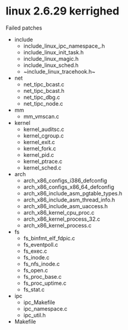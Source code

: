 linux 2.6.29 kerrighed
======================


Failed patches
* include
    * include_linux_ipc_namespace_.h
    * include_linux_init_task.h
    * include_linux_magic.h
    * include_linux_sched.h
    * ~include_linux_tracehook.h~
* net
    * net_tipc_bcast.c
    * net_tipc_bcast.h
    * net_tipc_dbg.c
    * net_tipc_node.c
* mm
    * mm_vmscan.c
* kernel
    * kernel_auditsc.c
    * kernel_cgroup.c
    * kernel_exit.c
    * kernel_fork.c
    * kernel_pid.c
    * kernel_ptrace.c
    * kernel_sched.c
* arch
    * arch_x86_configs_i386_defconfig
    * arch_x86_configs_x86_64_defconfig
    * arch_x86_include_asm_pgtable_types.h
    * arch_x86_include_asm_thread_info.h
    * arch_x86_include_asm_uaccess.h
    * arch_x86_kernel_cpu_proc.c
    * arch_x86_kernel_process_32.c
    * arch_x86_kernel_process.c
* fs
    * fs_binfmt_elf_fdpic.c
    * fs_eventpoll.c
    * fs_exec.c
    * fs_inode.c
    * fs_nfs_inode.c
    * fs_open.c
    * fs_proc_base.c
    * fs_proc_uptime.c
    * fs_stat.c
* ipc
    * ipc_Makefile
    * ipc_namespace.c
    * ipc_util.h
* Makefile
